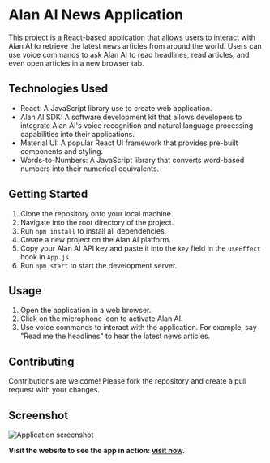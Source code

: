 
# Alan AI News Application

This project is a React-based application that allows users to interact with Alan AI to retrieve the latest news articles from around the world. Users can use voice commands to ask Alan AI to read headlines, read articles, and even open articles in a new browser tab.

## Technologies Used

- React: A JavaScript library use to create web application.
- Alan AI SDK: A software development kit that allows developers to integrate Alan AI's voice recognition and natural language processing capabilities into their applications.
- Material UI: A popular React UI framework that provides pre-built components and styling.
- Words-to-Numbers: A JavaScript library that converts word-based numbers into their numerical equivalents.

## Getting Started

1. Clone the repository onto your local machine.
2. Navigate into the root directory of the project.
3. Run `npm install` to install all dependencies.
4. Create a new project on the Alan AI platform.
5. Copy your Alan AI API key and paste it into the `key` field in the `useEffect` hook in `App.js`.
6. Run `npm start` to start the development server.

## Usage

1. Open the application in a web browser.
2. Click on the microphone icon to activate Alan AI.
3. Use voice commands to interact with the application. For example, say "Read me the headlines" to hear the latest news articles.

## Contributing

Contributions are welcome! Please fork the repository and create a pull request with your changes.


## Screenshot

![Application screenshot](https://sachinpandeygurh.github.io/Alan-news-application/ss/myappscreenshot.png)


**Visit the website to see the app in action: [visit now](*).**